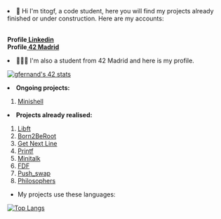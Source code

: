 <li>🫡 Hi I'm titogf, a code student, here you will find my projects already finished or under construction. Here are my accounts:</li> <br>

<b>Profile<a href="https://www.linkedin.com/in/gonzalo-fern%C3%A1ndez-alonso-b06690230/"> Linkedin</a><br></b>
<b>Profile<a href="https://profile.intra.42.fr/"> 42 Madrid</a><br></b>

<li>👨🏽‍💻 I'm also a student from 42 Madrid and here is my profile.</li>

<a href="https://profile.intra.42.fr/users/gfernand"><img src="https://badge42.vercel.app/api/v2/claflcrzb01030fl3j805opew/stats?cursusId=21&coalitionId=64" alt="gfernand's 42 stats" /></a><br>

<li><b>Ongoing projects:</b></li>
  <ol><li><a href="https://github.com/titogf/minishell"> Minishell</a></li></ol>
<li><b>Projects already realised:</b></li>
  <ol>
    <li><a href="https://github.com/titogf/Libft"> Libft</a></li>
    <li><a href="https://github.com/titogf/Born2BeRoot"> Born2BeRoot </a></li>
    <li><a href="https://github.com/titogf/Get_Next_Line"> Get Next Line</a></li>
    <li><a href="https://github.com/titogf/Ft_printf"> Printf</a></li>
    <li><a href="https://github.com/titogf/Minitalk"> Minitalk</a></li>
    <li><a href="https://github.com/titogf/Fdf"> FDF</a></li>
    <li><a href="https://github.com/titogf/push_swap"> Push_swap</a></li>
    <li><a href="https://github.com/titogf/Philosophers"> Philosophers</a></li>
  </ol>

- My projects use these languages:<br>

[![Top Langs](https://github-readme-stats.vercel.app/api/top-langs/?username=titogf&layout=compact)](https://github.com/titogf?tab=repositories)
